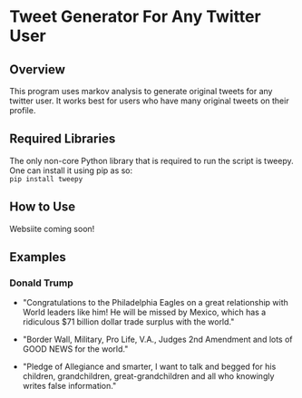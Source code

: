 # Tweet Generator For Any Twitter User

## Overview
This program uses markov analysis to generate original tweets for any twitter user. It works best for users who have many original tweets on their profile.

## Required Libraries
The only non-core Python library that is required to run the script is tweepy. One can install it using pip as so: <br /> `pip install tweepy`

## How to Use
Websiite coming soon!

## Examples
### Donald Trump
* "Congratulations to the Philadelphia Eagles on a great relationship with World leaders like him! He will be missed by Mexico, which has a ridiculous $71 billion dollar trade surplus with the world."

* "Border Wall, Military, Pro Life, V.A., Judges 2nd Amendment and lots of GOOD NEWS for the world."

* "Pledge of Allegiance and smarter, I want to talk and begged for his children, grandchildren, great-grandchildren and all who knowingly writes false information."
